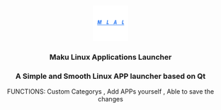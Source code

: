 
<br />
<div align="center">
  <a href="https://github.com/safe049/Maku-Linux-Applications-Launcher">
    <img src="images/background.jpg" alt="Logo" width="80" height="80">
  </a>

  <h3 align="center">Maku Linux Applications Launcher</h3>
    <h3 align="center">A Simple and Smooth Linux APP launcher based on Qt</h3>

  
FUNCTIONS: Custom Categorys , Add APPs yourself ,
Able to save the changes


